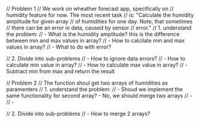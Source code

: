 // Problem 1
// We work on wheather forecast app, specifically on
// humidity feature for now. The most recent task
// is: "Calculate the humidity amplitude for given array
// of humidities for one day. Note, that sometimes
// there can be an error in data, caused by sensor
// error."
// 1. understand the problem:
// - What is the humidity amplitude? this is the difference between min and max values in array?
// - How to calcilate min and max values in array?
// - What to do with error?

// 2. Divide into sub-problems
// - How to ignore data errors?
// - How to calculate min value in array?
// - How to calculate max value in array?
// - Subtract min from max and return the result

// Problem 2
// The function shoul get two arrays of humidities as paramenters
// 1. understand the problem:
// - Shoud we implement the same functionality for second array? - No, we should merge two arrays
// -
// -

// 2. Divide into sub-problems
// - How to merge 2 arrays?

